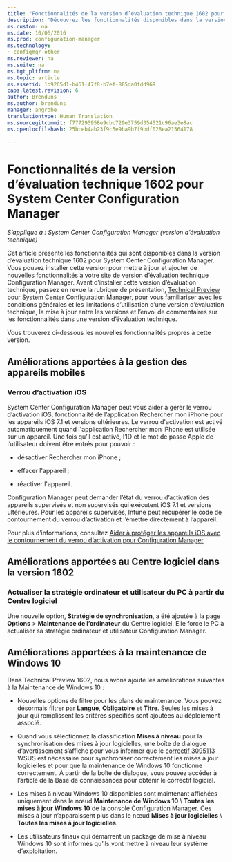 ```yaml
---
title: "Fonctionnalités de la version d’évaluation technique 1602 pour System Center Configuration Manager"
description: "Découvrez les fonctionnalités disponibles dans la version d’évaluation technique 1602 pour System Center Configuration Manager."
ms.custom: na
ms.date: 10/06/2016
ms.prod: configuration-manager
ms.technology:
- configmgr-other
ms.reviewer: na
ms.suite: na
ms.tgt_pltfrm: na
ms.topic: article
ms.assetid: 1b9265d1-b461-47f8-b7ef-885da0fdd969
caps.latest.revision: 6
author: Brenduns
ms.author: brenduns
manager: angrobe
translationtype: Human Translation
ms.sourcegitcommit: f777295958e9cbc729e3759d354521c96ae3e8ac
ms.openlocfilehash: 25bceb4ab23f9c5e9ba9b7f9bdf028ea21564178

---
```

# <a name="capabilities-in-technical-preview-1602-for-system-center-configuration-manager"></a>Fonctionnalités de la version d’évaluation technique 1602 pour System Center Configuration Manager

*S’applique à : System Center Configuration Manager (version d’évaluation technique)*

Cet article présente les fonctionnalités qui sont disponibles dans la version d’évaluation technique 1602 pour System Center Configuration Manager. Vous pouvez installer cette version pour mettre à jour et ajouter de nouvelles fonctionnalités à votre site de version d’évaluation technique Configuration Manager. Avant d’installer cette version d’évaluation technique, passez en revue la rubrique de présentation, [Technical Preview pour System Center Configuration Manager](../../core/get-started/technical-preview.md), pour vous familiariser avec les conditions générales et les limitations d’utilisation d’une version d’évaluation technique, la mise à jour entre les versions et l’envoi de commentaires sur les fonctionnalités dans une version d’évaluation technique.  

 Vous trouverez ci-dessous les nouvelles fonctionnalités propres à cette version.  

##  <a name="a-namebkmkmdma-improvements-to-mobile-device-management"></a><a name="BKMK_MDM"></a> Améliorations apportées à la gestion des appareils mobiles  

### <a name="ios-activation-lock"></a>Verrou d’activation iOS  
 System Center Configuration Manager peut vous aider à gérer le verrou d’activation iOS, fonctionnalité de l’application Rechercher mon iPhone pour les appareils iOS 7.1 et versions ultérieures. Le verrou d'activation est activé automatiquement quand l'application Rechercher mon iPhone est utilisée sur un appareil. Une fois qu’il est activé, l’ID et le mot de passe Apple de l’utilisateur doivent être entrés pour pouvoir :  

-   désactiver Rechercher mon iPhone ;  

-   effacer l'appareil ;  

-   réactiver l'appareil.  

 Configuration Manager peut demander l’état du verrou d’activation des appareils supervisés et non supervisés qui exécutent iOS 7.1 et versions ultérieures. Pour les appareils supervisés, Intune peut récupérer le code de contournement du verrou d’activation et l’émettre directement à l’appareil.  

 Pour plus d’informations, consultez [Aider à protéger les appareils iOS avec le contournement du verrou d’activation pour Configuration Manager](/sccm/mdm/deploy-use/manage-ios-activation-lock)  

##  <a name="a-namebkmksc1601a-improvements-to-software-center-in-version-1602"></a><a name="BKMK_SC1601"></a> Améliorations apportées au Centre logiciel dans la version 1602  

### <a name="refresh-pc-machine-and-user-policy-from-software-center"></a>Actualiser la stratégie ordinateur et utilisateur du PC à partir du Centre logiciel  
 Une nouvelle option, **Stratégie de synchronisation**, a été ajoutée à la page **Options** > **Maintenance de l’ordinateur** du Centre logiciel. Elle force le PC à actualiser sa stratégie ordinateur et utilisateur Configuration Manager.  

##  <a name="a-namebkmkwin10servicinga-improvements-to-windows-10-servicing"></a><a name="BKMK_Win10Servicing"></a> Améliorations apportées à la maintenance de Windows 10  
 Dans Technical Preview 1602, nous avons ajouté les améliorations suivantes à la Maintenance de Windows 10 :  

-   Nouvelles options de filtre pour les plans de maintenance.  Vous pouvez désormais filtrer par **Langue**, **Obligatoire** et **Titre**. Seules les mises à jour qui remplissent les critères spécifiés sont ajoutées au déploiement associé.  

-   Quand vous sélectionnez la classification **Mises à niveau** pour la synchronisation des mises à jour logicielles, une boîte de dialogue d’avertissement s’affiche pour vous informer que le [correctif 3095113](https://support.microsoft.com/kb/3095113) WSUS est nécessaire pour synchroniser correctement les mises à jour logicielles et pour que la maintenance de Windows 10 fonctionne correctement.  À partir de la boîte de dialogue, vous pouvez accéder à l’article de la Base de connaissances pour obtenir le correctif logiciel.  

-   Les mises à niveau Windows 10 disponibles sont maintenant affichées uniquement dans le nœud **Maintenance de Windows 10** \ **Toutes les mises à jour Windows 10** de la console Configuration Manager. Ces mises à jour n’apparaissent plus dans le nœud **Mises à jour logicielles** \ **Toutes les mises à jour logicielles**.  

-   Les utilisateurs finaux qui démarrent un package de mise à niveau Windows 10 sont informés qu’ils vont mettre à niveau leur système d’exploitation.  



<!--HONumber=Nov16_HO1-->


